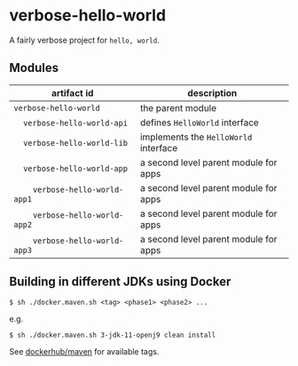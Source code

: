 # verbose-hello-world

A fairly verbose project for `hello, world`.

## Modules

|artifact id                                      |description|
|-------------------------------------------------|-----|
|`verbose-hello-world`                            |the parent module             |
|&nbsp;&nbsp;&nbsp;&nbsp;`verbose-hello-world-api`|defines `HelloWorld` interface|
|&nbsp;&nbsp;&nbsp;&nbsp;`verbose-hello-world-lib`|implements the `HelloWorld` interface|
|&nbsp;&nbsp;&nbsp;&nbsp;`verbose-hello-world-app`|a second level parent module for apps|
|&nbsp;&nbsp;&nbsp;&nbsp;&nbsp;&nbsp;&nbsp;&nbsp;`verbose-hello-world-app1`|a second level parent module for apps|
|&nbsp;&nbsp;&nbsp;&nbsp;&nbsp;&nbsp;&nbsp;&nbsp;`verbose-hello-world-app2`|a second level parent module for apps|
|&nbsp;&nbsp;&nbsp;&nbsp;&nbsp;&nbsp;&nbsp;&nbsp;`verbose-hello-world-app3`|a second level parent module for apps|



## Building in different JDKs using Docker

```shell script
$ sh ./docker.maven.sh <tag> <phase1> <phase2> ...
```

e.g.
```shell script
$ sh ./docker.maven.sh 3-jdk-11-openj9 clean install
```

See [dockerhub/maven](https://hub.docker.com/_/maven) for available tags.